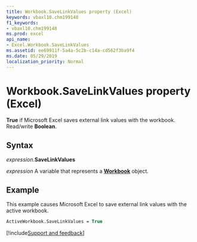 ```yaml
---
title: Workbook.SaveLinkValues property (Excel)
keywords: vbaxl10.chm199148
f1_keywords:
- vbaxl10.chm199148
ms.prod: excel
api_name:
- Excel.Workbook.SaveLinkValues
ms.assetid: ee69911f-5a4a-5c2b-c14a-cd562f3ba9f4
ms.date: 05/29/2019
localization_priority: Normal
---
```



# Workbook.SaveLinkValues property (Excel)

**True** if Microsoft Excel saves external link values with the workbook. Read/write **Boolean**.


## Syntax

_expression_.**SaveLinkValues**

_expression_ A variable that represents a **[Workbook](Excel.Workbook.md)** object.


## Example

This example causes Microsoft Excel to save external link values with the active workbook.

```vb
ActiveWorkbook.SaveLinkValues = True
```



[!include[Support and feedback](~/includes/feedback-boilerplate.md)]